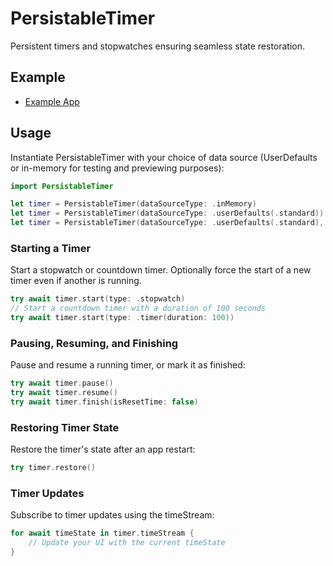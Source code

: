 # PersistableTimer
Persistent timers and stopwatches ensuring seamless state restoration.

## Example
- [Example App](https://github.com/Ryu0118/swift-persistable-timer/tree/main/Examples/TimerTest)

## Usage
Instantiate PersistableTimer with your choice of data source (UserDefaults or in-memory for testing and previewing purposes):
```Swift
import PersistableTimer

let timer = PersistableTimer(dataSourceType: .inMemory)
let timer = PersistableTimer(dataSourceType: .userDefaults(.standard))
let timer = PersistableTimer(dataSourceType: .userDefaults(.standard), updateInterval: 0.5)
```

### Starting a Timer
Start a stopwatch or countdown timer. Optionally force the start of a new timer even if another is running.

```Swift
try await timer.start(type: .stopwatch)
// Start a countdown timer with a duration of 100 seconds
try await timer.start(type: .timer(duration: 100))
```
### Pausing, Resuming, and Finishing
Pause and resume a running timer, or mark it as finished:
```Swift
try await timer.pause()
try await timer.resume()
try await timer.finish(isResetTime: false)
```
### Restoring Timer State
Restore the timer's state after an app restart:
```Swift
try timer.restore()
```

### Timer Updates
Subscribe to timer updates using the timeStream:
```Swift
for await timeState in timer.timeStream {
    // Update your UI with the current timeState
}
```


